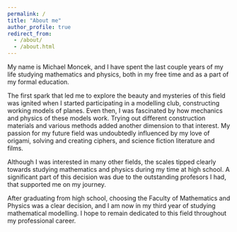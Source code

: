 ```yaml
---
permalink: /
title: "About me"
author_profile: true
redirect_from: 
  - /about/
  - /about.html
---
```


My name is Michael Moncek, and I have spent the last couple years of my life studying mathematics and physics, both in my free time and as a part of my formal education. 

The first spark that led me to explore the beauty and mysteries of this field was ignited when I started participating in a modelling club, constructing working models of planes. Even then, I was fascinated by how mechanics and physics of these models work. Trying out different construction materials and various methods added another dimension to that interest. My passion for my future field was undoubtedly influenced by my love of origami, solving and creating ciphers, and science fiction literature and films.

Although I was interested in many other fields, the scales tipped clearly towards studying mathematics and physics during my time at high school. A significant part of this decision was due to the outstanding profesors I had, that supported me on my journey.

After graduating from high school, choosing the Faculty of Mathematics and Physics was a clear decision, and I am now in my third year of studying mathematical modelling. I hope to remain dedicated to this field throughout my professional career.
